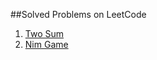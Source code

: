 ##Solved Problems on LeetCode
1. [Two Sum](https://leetcode.com/problems/two-sum/)
292. [Nim Game](https://leetcode.com/problems/nim-game/)
